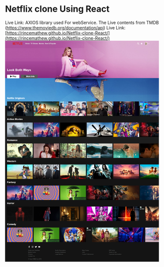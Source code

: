 # Netflix clone Using React
Live Link: 
AXIOS library used For webService.
The Live contents from TMDB (https://www.themoviedb.org/documentation/api)
Live Link: [https://rincemathew.github.io/Netflix-clone-React/](https://rincemathew.github.io/Netflix-clone-React/)
![Netflix Clone](https://github.com/rincemathew/Netflix-clone-React/blob/master/public/screenshot.png?raw=true)

